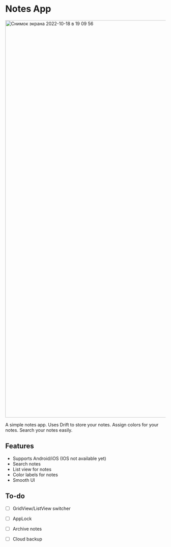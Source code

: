 # Notes App

<img width="1248" alt="Снимок экрана 2022-10-18 в 19 09 56" src="https://user-images.githubusercontent.com/15833765/196485158-608fdf13-bf65-436a-a2b8-8c735600ef1f.png">

A simple notes app. Uses Drift to store your notes. Assign colors for your notes. Search your notes easily.

## Features
 - Supports Android/iOS (IOS not available yet)
 - Search notes
 - List view for notes
 - Color labels for notes
 - Smooth UI 

## To-do
 - [ ] GridView/ListView switcher 
 - [ ] AppLock
 - [ ] Archive notes
 - [ ] Cloud backup
 
